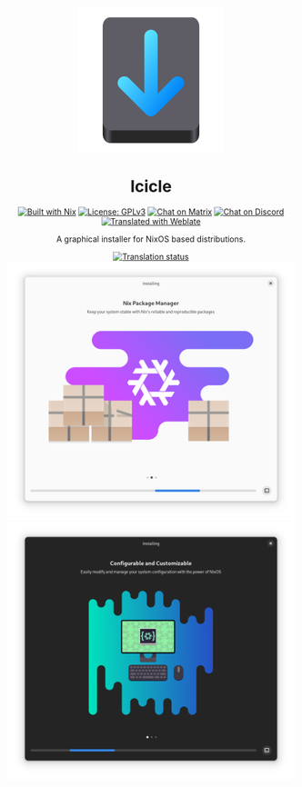 <div align="center">

<img src="data/icons/org.snowflakeos.Icicle.svg"/>

Icicle
===



[![Built with Nix][builtwithnix badge]][builtwithnix]
[![License: GPLv3][GPLv3 badge]][GPLv3]
[![Chat on Matrix][matrix badge]][matrix]
[![Chat on Discord][discord badge]][discord]
[![Translated with Weblate][weblate badge]][weblate]

A graphical installer for NixOS based distributions.

<a href="https://hosted.weblate.org/engage/snowflakeos/">
<img src="https://hosted.weblate.org/widgets/snowflakeos/-/icicle/multi-auto.svg" alt="Translation status"/>
</a>

<img src="data/screenshots/installing-light.png#gh-light-mode-only"/>
<img src="data/screenshots/installing-dark.png#gh-dark-mode-only"/> 

</div>

[builtwithnix badge]: https://img.shields.io/badge/Built%20With-Nix-41439A?style=for-the-badge&logo=nixos&logoColor=white
[builtwithnix]: https://builtwithnix.org/
[GPLv3 badge]: https://img.shields.io/badge/License-GPLv3-blue.svg?style=for-the-badge
[GPLv3]: https://opensource.org/licenses/GPL-3.0
[matrix badge]: https://img.shields.io/badge/matrix-join%20chat-0cbc8c?style=for-the-badge&logo=matrix&logoColor=white
[matrix]: https://matrix.to/#/#snowflakeos:matrix.org
[discord badge]: https://img.shields.io/discord/1021080090676842506?color=7289da&label=Discord&logo=discord&logoColor=ffffff&style=for-the-badge
[discord]: https://discord.gg/6rWNMmdkgT
[weblate badge]: https://img.shields.io/badge/Translated%20With-Weblate-2eccaa?style=for-the-badge&logo=weblate&logoColor=white
[weblate]: https://hosted.weblate.org/engage/snowflakeos/
